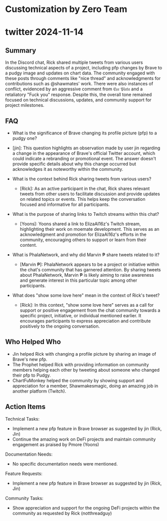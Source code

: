 # Customization by Zero Team

# twitter 2024-11-14

## Summary
 In the Discord chat, Rick shared multiple tweets from various users discussing technical aspects of a project, including pfp changes by Brave to a pudgy image and updates on chart data. The community engaged with these posts through comments like "nice thread" and acknowledgments for contributions such as @shawmates' work. There were also instances of conflict, evidenced by an aggressive comment from 𝔈𝔵𝔢 𝔓𝔩𝔞𝔱𝔞 and a retaliatory "Fuck you" response. Despite this, the overall tone remained focused on technical discussions, updates, and community support for project milestones.

## FAQ
 - What is the significance of Brave changing its profile picture (pfp) to a pudgy one?
  - [jin]: This question highlights an observation made by user jin regarding a change in the appearance of Brave's official Twitter account, which could indicate a rebranding or promotional event. The answer doesn't provide specific details about why this change occurred but acknowledges it as noteworthy within the community.

- What is the context behind Rick sharing tweets from various users?
  - [Rick]: As an active participant in the chat, Rick shares relevant tweets from other users to facilitate discussion and provide updates on related topics or events. This helps keep the conversation focused and informative for all participants.

- What is the purpose of sharing links to Twitch streams within this chat?
  - [Yoons]: Yoons shared a link to ElizaAI16z's Twitch stream, highlighting their work on moemate development. This serves as an acknowledgment and promotion for ElizaAI16z's efforts in the community, encouraging others to support or learn from their content.

- What is PhalaNetwork, and why did Marvin ₱ share tweets related to it?
  - [Marvin ₱]: PhalaNetwork appears to be a project or initiative within the chat's community that has garnered attention. By sharing tweets about PhalaNetwork, Marvin ₱ is likely aiming to raise awareness and generate interest in this particular topic among other participants.

- What does "show some love here" mean in the context of Rick's tweet?
  - [Rick]: In this context, "show some love here" serves as a call for support or positive engagement from the chat community towards a specific project, initiative, or individual mentioned earlier. It encourages participants to express appreciation and contribute positively to the ongoing conversation.

## Who Helped Who
 - Jin helped Rick with changing a profile picture by sharing an image of Brave's new pfp.
- The Prophet helped Rick with providing information on community members helping each other by tweeting about someone who changed their pfp to Pudgy.
- ChartFuMonkey helped the community by showing support and appreciation for a member, Shawmakesmagic, doing an amazing job in another platform (Twitch).

## Action Items
 Technical Tasks:
  - Implement a new pfp feature in Brave browser as suggested by jin (Rick, Jin)
  - Continue the amazing work on DeFi projects and maintain community engagement as praised by Pmore (Yoons)

Documentation Needs:
  - No specific documentation needs were mentioned.

Feature Requests:
  - Implement a new pfp feature in Brave browser as suggested by jin (Rick, Jin)

Community Tasks:
  - Show appreciation and support for the ongoing DeFi projects within the community as requested by Rick (notthreadguy)

